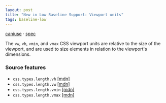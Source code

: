 ```yaml
---
layout: post
title: "New in Low Baseline Support: Viewport units"
tags: baseline-low
---
```


[caniuse](https://caniuse.com/?search=viewport-units) · [spec](https://drafts.csswg.org/css-values-4/#viewport-relative-lengths)

The `vw`, `vh`, `vmin`, and `vmax` CSS viewport units are relative to the size of the viewport, and are used to size elements in relation to the viewport's dimensions.

### Source features

- ``css.types.length.vh`` [[mdn]](https://https://developer.mozilla.org/en-US/search?q=css.types.length.vh)
- ``css.types.length.vw`` [[mdn]](https://https://developer.mozilla.org/en-US/search?q=css.types.length.vw)
- ``css.types.length.vmin`` [[mdn]](https://https://developer.mozilla.org/en-US/search?q=css.types.length.vmin)
- ``css.types.length.vmax`` [[mdn]](https://https://developer.mozilla.org/en-US/search?q=css.types.length.vmax)
